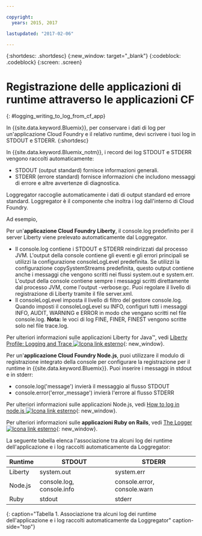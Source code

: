 ```yaml
---

copyright:
  years: 2015, 2017

lastupdated: "2017-02-06"

---
```



{:shortdesc: .shortdesc}
{:new_window: target="_blank"}
{:codeblock: .codeblock}
{:screen: .screen}

# Registrazione delle applicazioni di runtime attraverso le applicazioni CF
{: #logging_writing_to_log_from_cf_app}

In {{site.data.keyword.Bluemix}}, per conservare i dati di log per un'applicazione Cloud Foundry e il relativo runtime, devi scrivere i tuoi log in STDOUT e STDERR. 
{:shortdesc}

In {{site.data.keyword.Bluemix_notm}}, i record dei log STDOUT e STDERR vengono raccolti automaticamente:

* STDOUT (output standard) fornisce informazioni generali.  
* STDERR (errore standard) fornisce informazioni che includono messaggi di errore e altre avvertenze di diagnostica. 

Loggregator raccoglie automaticamente i dati di output standard ed errore standard. Loggregator è il componente che inoltra i log dall'interno di Cloud Foundry. 

Ad esempio, 

Per un'**applicazione Cloud Foundry Liberty**, il console.log predefinito per il server Liberty viene prelevato automaticamente dal Loggregator. 

* Il console.log contiene i STDOUT e STDERR reindirizzati dal processo JVM. L'output della console contiene gli eventi e gli errori principali se utilizzi la configurazione consoleLogLevel predefinita. Se utilizzi la configurazione copySystemStreams predefinita, questo output contiene anche i messaggi che vengono scritti nei flussi system.out e system.err. L'output della console contiene sempre i messaggi scritti direttamente dal processo JVM, come l'output -verbose:gc. Puoi regolare il livello di registrazione di Liberty tramite il file server.xml.
* Il consoleLogLevel imposta il livello di filtro del gestore console.log. Quando imposti il consoleLogLevel su INFO, configuri tutti i messaggi INFO, AUDIT, WARNING e ERROR in modo che vengano scritti nel file console.log. **Nota:** le voci di log FINE, FINER, FINEST vengono scritte solo nel file trace.log.

Per ulteriori informazioni sulle applicazioni Liberty for Java™, vedi [Liberty Profile: Logging and Trace ![Icona link esterno](../../../icons/launch-glyph.svg "Icona link esterno")](http://www-01.ibm.com/support/knowledgecenter/was_beta_liberty/com.ibm.websphere.wlp.nd.multiplatform.doc/ae/rwlp_logging.html){: new_window}.

Per un'**applicazione Cloud Foundry Node.js**, puoi utilizzare il modulo di registrazione integrato della console per configurare la registrazione per il runtime in {{site.data.keyword.Bluemix}}. Puoi inserire i messaggi in stdout e in stderr:

* console.log('message') invierà il messaggio al flusso STDOUT
* console.error('error_message') invierà l'errore al flusso STDERR

Per ulteriori informazioni sulle applicazioni Node.js, vedi [How to log in node.js ![Icona link esterno](../../../icons/launch-glyph.svg "Icona link esterno")](http://docs.nodejitsu.com/articles/intermediate/how-to-log){: new_window}.


Per ulteriori informazioni sulle **applicazioni Ruby on Rails**, vedi [The Logger ![Icona link esterno](../../../icons/launch-glyph.svg "Icona link esterno")](http://guides.rubyonrails.org/debugging_rails_applications.html#the-logger){: new_window}.

La seguente tabella elenca l'associazione tra alcuni log dei runtime dell'applicazione e i log raccolti automaticamente da Loggregator:

| **Runtime** |    **STDOUT**     | **STDERR** |
|-----------------|-------------------|-------------------|
| Liberty | system.out | system.err |
| Node.js | console.log, console.info | console.error, console.warn |
| Ruby | stdout| stderr |
{: caption="Tabella 1. Associazione tra alcuni log dei runtime dell'applicazione e i log raccolti automaticamente da Loggregator" caption-side="top"}


